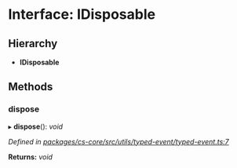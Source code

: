 # Interface: IDisposable

## Hierarchy

* **IDisposable**

## Methods

###  dispose

▸ **dispose**(): *void*

*Defined in [packages/cs-core/src/utils/typed-event/typed-event.ts:7](https://github.com/TNOCS/csnext/blob/34474da7/packages/cs-core/src/utils/typed-event/typed-event.ts#L7)*

**Returns:** *void*
